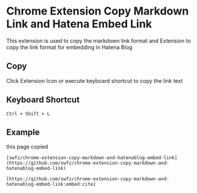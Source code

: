 # Chrome Extension Copy Markdown Link and Hatena Embed Link

This extension is used to copy the markdown link format and Extension to copy the link format for embedding in Hatena Blog

## Copy

Click Extension Icon or execute keyboard shortcut to copy the link text

## Keyboard Shortcut

`Ctrl + Shift + L`

## Example

this page copied

```
[swfz/chrome-extension-copy-markdown-and-hatenablog-embed-link](https://github.com/swfz/chrome-extension-copy-markdown-and-hatenablog-embed-link)

[https://github.com/swfz/chrome-extension-copy-markdown-and-hatenablog-embed-link:embed:cite]
```
